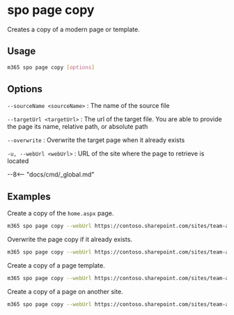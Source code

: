 # spo page copy

Creates a copy of a modern page or template.

## Usage

```sh
m365 spo page copy [options]
```

## Options

`--sourceName <sourceName>`
: The name of the source file

`--targetUrl <targetUrl>`
: The url of the target file. You are able to provide the page its name, relative path, or absolute path

`--overwrite`
: Overwrite the target page when it already exists

`-u, --webUrl <webUrl>`
: URL of the site where the page to retrieve is located

--8<-- "docs/cmd/_global.md"

## Examples

Create a copy of the `home.aspx` page.

```sh
m365 spo page copy --webUrl https://contoso.sharepoint.com/sites/team-a --sourceName "home.aspx" --targetUrl "home-copy.aspx"
```

Overwrite the page copy if it already exists.

```sh
m365 spo page copy --webUrl https://contoso.sharepoint.com/sites/team-a --sourceName "home.aspx" --targetUrl "home-copy.aspx" --overwrite
```

Create a copy of a page template.

```sh
m365 spo page copy --webUrl https://contoso.sharepoint.com/sites/team-a --sourceName "templates/PageTemplate.aspx" --targetUrl "page.aspx"
```

Create a copy of a page on another site.

```sh
m365 spo page copy --webUrl https://contoso.sharepoint.com/sites/team-a --sourceName "templates/PageTemplate.aspx" --targetUrl "https://contoso.sharepoint.com/sites/team-b/sitepages/page.aspx"
```

